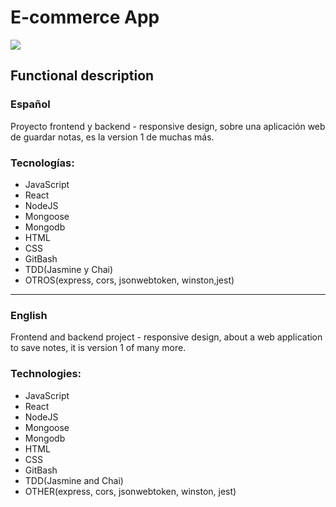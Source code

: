 # E-commerce App
![](https://media0.giphy.com/media/vj3Gx8sJBl3BV8DRrx/giphy.gif?cid=ecf05e47jn6kp0wirakq2zhv1plll2dd0f5k88uzlcfmojde&rid=giphy.gif&ct=g)

## Functional description

### Español

Proyecto frontend y backend - responsive design, sobre una aplicación web de guardar notas, es la version 1 de muchas más.

### Tecnologías:
- JavaScript
- React
- NodeJS
- Mongoose
- Mongodb
- HTML
- CSS
- GitBash
- TDD(Jasmine y Chai)
- OTROS(express, cors, jsonwebtoken, winston,jest)

-------------------------------------------------------
### English
Frontend and backend project - responsive design, about a web application to save notes, it is version 1 of many more.
### Technologies:
- JavaScript
- React
- NodeJS
- Mongoose
- Mongodb
- HTML
- CSS
- GitBash
- TDD(Jasmine and Chai)
- OTHER(express, cors, jsonwebtoken, winston, jest)

